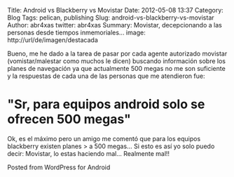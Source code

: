Title: Android vs Blackberry vs Movistar
Date: 2012-05-08 13:37
Category: Blog
Tags: pelican, publishing
Slug: android-vs-blackberry-vs-movistar
Author: abr4xas
twitter: abr4xas
Summary: Movistar, decepcionando a las personas desde tiempos inmemoriales...
image: http://url/de/imagen/destacada



Bueno, me he dado a la tarea de pasar por cada agente autorizado
movistar (vomistar/malestar como muchos le dicen) buscando información
sobre los planes de navegación ya que actualmente 500 megas no me son
suficiente y la respuestas de cada una de las personas que me atendieron
fue:

"**Sr, para equipos android solo se ofrecen 500 megas"**
========================================================

Ok, es el máximo pero un amigo me comentó que para los equipos blackberry existen planes > a 500 megas... Si esto es así yo solo puedo decir: Movistar, lo estas haciendo mal... Realmente mal!!


<span class="post_sig">Posted from WordPress for Android</span>
